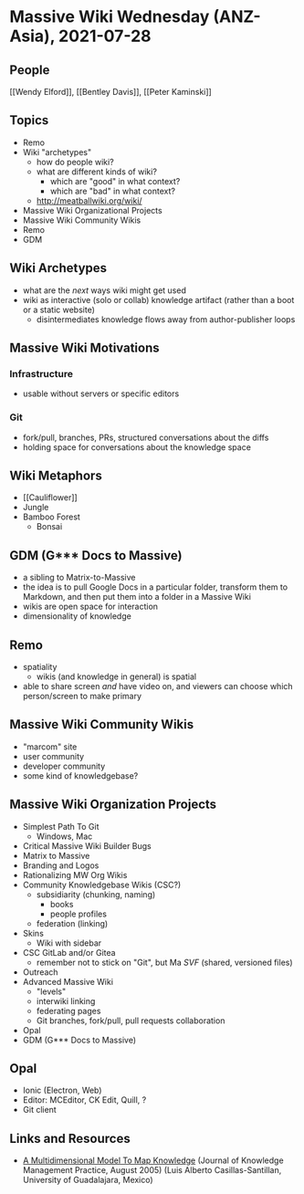 # Massive Wiki Wednesday (ANZ-Asia), 2021-07-28

## People

[[Wendy Elford]], [[Bentley Davis]], [[Peter Kaminski]]

## Topics

- Remo
- Wiki "archetypes"
    - how do people wiki?
    - what are different kinds of wiki?
        - which are "good" in what context?
        - which are "bad" in what context?
    - http://meatballwiki.org/wiki/
- Massive Wiki Organizational Projects
- Massive Wiki Community Wikis
- Remo
- GDM

## Wiki Archetypes

- what are the _next_ ways wiki might get used
- wiki as interactive (solo or collab) knowledge artifact (rather than a boot or a static website)
    - disintermediates knowledge flows away from author-publisher loops


## Massive Wiki Motivations

### Infrastructure

- usable without servers or specific editors

### Git

- fork/pull, branches, PRs, structured conversations about the diffs
- holding space for conversations about the knowledge space

## Wiki Metaphors

- [[Cauliflower]]
- Jungle
- Bamboo Forest
    - Bonsai

## GDM (G*** Docs to Massive)

- a sibling to Matrix-to-Massive
- the idea is to pull Google Docs in a particular folder, transform them to Markdown, and then put them into a folder in a Massive Wiki
- wikis are open space for interaction
- dimensionality of knowledge

## Remo

- spatiality
    - wikis (and knowledge in general) is spatial
- able to share screen _and_ have video on, and viewers can choose which person/screen to make primary

## Massive Wiki Community Wikis

- "marcom" site
- user community
- developer community
- some kind of knowledgebase?

## Massive Wiki Organization Projects

- Simplest Path To Git
    - Windows, Mac
- Critical Massive Wiki Builder Bugs
- Matrix to Massive
- Branding and Logos
- Rationalizing MW Org Wikis
- Community Knowledgebase Wikis (CSC?)
    - subsidiarity (chunking, naming)
        - books
        - people profiles
    - federation (linking)
- Skins
    - Wiki with sidebar
- CSC GitLab and/or Gitea
    - remember not to stick on "Git", but Ma _SVF_ (shared, versioned files)
- Outreach
- Advanced Massive Wiki
    - "levels"
    - interwiki linking
    - federating pages
    - Git branches, fork/pull, pull requests collaboration
- Opal
- GDM (G*** Docs to Massive)

## Opal

- Ionic (Electron, Web)
- Editor: MCEditor, CK Edit, Quill, ?
- Git client


## Links and Resources

- [A Multidimensional Model To Map Knowledge](http://www.tlainc.com/articl93.htm) (Journal of Knowledge Management Practice, August 2005) (Luis Alberto Casillas-Santillan, University of Guadalajara, Mexico)